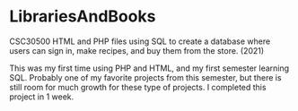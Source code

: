 # LibrariesAndBooks
CSC30500
HTML and PHP files using SQL to create a database where users can sign in, make recipes, and buy them from the store. (2021)

This was my first time using PHP and HTML, and my first semester learning SQL. Probably one of my favorite projects 
from this semester, but there is still room for much growth for these type of projects. I completed this project in 1 week.
